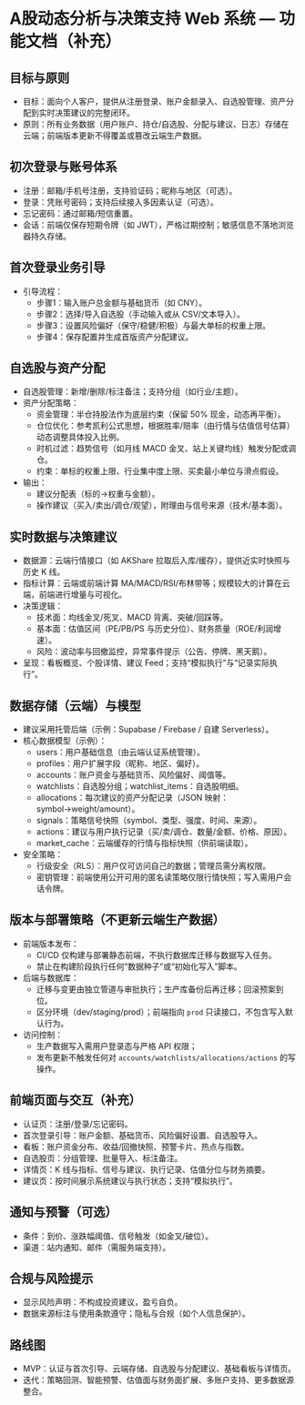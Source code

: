 # A股动态分析与决策支持 Web 系统 — 功能文档（补充）

## 目标与原则
- 目标：面向个人客户，提供从注册登录、账户金额录入、自选股管理、资产分配到实时决策建议的完整闭环。
- 原则：所有业务数据（用户账户、持仓/自选股、分配与建议、日志）存储在云端；前端版本更新不得覆盖或篡改云端生产数据。

## 初次登录与账号体系
- 注册：邮箱/手机号注册，支持验证码；昵称与地区（可选）。
- 登录：凭账号密码；支持后续接入多因素认证（可选）。
- 忘记密码：通过邮箱/短信重置。
- 会话：前端仅保存短期令牌（如 JWT），严格过期控制；敏感信息不落地浏览器持久存储。

## 首次登录业务引导
- 引导流程：
  - 步骤1：输入账户总金额与基础货币（如 CNY）。
  - 步骤2：选择/导入自选股（手动输入或从 CSV/文本导入）。
  - 步骤3：设置风险偏好（保守/稳健/积极）与最大单标的权重上限。
  - 步骤4：保存配置并生成首版资产分配建议。

## 自选股与资产分配
- 自选股管理：新增/删除/标注备注；支持分组（如行业/主题）。
- 资产分配策略：
  - 资金管理：半仓持股法作为底层约束（保留 50% 现金，动态再平衡）。
  - 仓位优化：参考凯利公式思想，根据胜率/赔率（由行情与估值信号估算）动态调整具体投入比例。
  - 时机过滤：趋势信号（如月线 MACD 金叉、站上关键均线）触发分配或调仓。
  - 约束：单标的权重上限、行业集中度上限、买卖最小单位与滑点假设。
- 输出：
  - 建议分配表（标的→权重与金额）。
  - 操作建议（买入/卖出/调仓/观望），附理由与信号来源（技术/基本面）。

## 实时数据与决策建议
- 数据源：云端行情接口（如 AKShare 拉取后入库/缓存），提供近实时快照与历史 K 线。
- 指标计算：云端或前端计算 MA/MACD/RSI/布林带等；规模较大的计算在云端，前端进行增量与可视化。
- 决策逻辑：
  - 技术面：均线金叉/死叉、MACD 背离、突破/回踩等。
  - 基本面：估值区间（PE/PB/PS 与历史分位）、财务质量（ROE/利润增速）。
  - 风险：波动率与回撤监控，异常事件提示（公告、停牌、黑天鹅）。
- 呈现：看板概览、个股详情、建议 Feed；支持“模拟执行”与“记录实际执行”。

## 数据存储（云端）与模型
- 建议采用托管后端（示例：Supabase / Firebase / 自建 Serverless）。
- 核心数据模型（示例）：
  - users：用户基础信息（由云端认证系统管理）。
  - profiles：用户扩展字段（昵称、地区、偏好）。
  - accounts：账户资金与基础货币、风险偏好、阈值等。
  - watchlists：自选股分组；watchlist_items：自选股明细。
  - allocations：每次建议的资产分配记录（JSON 映射：symbol→weight/amount）。
  - signals：策略信号快照（symbol、类型、强度、时间、来源）。
  - actions：建议与用户执行记录（买/卖/调仓、数量/金额、价格、原因）。
  - market_cache：云端缓存的行情与指标快照（供前端读取）。
- 安全策略：
  - 行级安全（RLS）：用户仅可访问自己的数据；管理员需分离权限。
  - 密钥管理：前端使用公开可用的匿名读策略仅限行情快照；写入需用户会话令牌。

## 版本与部署策略（不更新云端生产数据）
- 前端版本发布：
  - CI/CD 仅构建与部署静态前端，不执行数据库迁移与数据写入任务。
  - 禁止在构建阶段执行任何“数据种子”或“初始化写入”脚本。
- 后端与数据库：
  - 迁移与变更由独立管道与审批执行；生产库备份后再迁移；回滚预案到位。
  - 区分环境（dev/staging/prod）；前端指向 `prod` 只读接口，不包含写入默认行为。
- 访问控制：
  - 生产数据写入需用户登录态与严格 API 权限；
  - 发布更新不触发任何对 `accounts/watchlists/allocations/actions` 的写操作。

## 前端页面与交互（补充）
- 认证页：注册/登录/忘记密码。
- 首次登录引导：账户金额、基础货币、风险偏好设置、自选股导入。
- 看板：账户资金分布、收益/回撤快照、预警卡片、热点与指数。
- 自选股页：分组管理、批量导入、标注备注。
- 详情页：K 线与指标、信号与建议、执行记录、估值分位与财务摘要。
- 建议页：按时间展示系统建议与执行状态；支持“模拟执行”。

## 通知与预警（可选）
- 条件：到价、涨跌幅阈值、信号触发（如金叉/破位）。
- 渠道：站内通知、邮件（需服务端支持）。

## 合规与风险提示
- 显示风险声明：不构成投资建议，盈亏自负。
- 数据来源标注与使用条款遵守；隐私与合规（如个人信息保护）。

## 路线图
- MVP：认证与首次引导、云端存储、自选股与分配建议、基础看板与详情页。
- 迭代：策略回测、智能预警、估值面与财务面扩展、多账户支持、更多数据源整合。